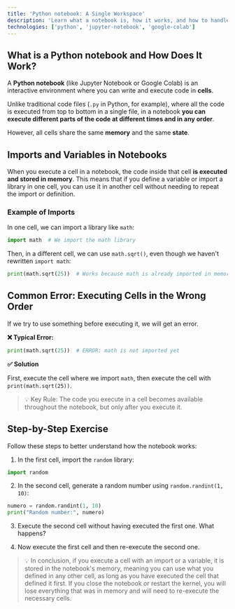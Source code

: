 ```yaml
---
title: 'Python notebook: A Single Workspace'
description: 'Learn what a notebook is, how it works, and how to handle imports and variables in this interactive environment. Discover common errors and how to avoid them to work efficiently in notebooks like Jupyter Notebook and Google Colab.'
technologies: ['python', 'jupyter-notebook', 'google-colab']
---
```


## What is a Python notebook and How Does It Work?
A **Python notebook** (like Jupyter Notebook or Google Colab) is an interactive environment where you can write and execute code in **cells**.

Unlike traditional code files (`.py` in Python, for example), where all the code is executed from top to bottom in a single file, in a notebook **you can execute different parts of the code at different times and in any order**.

However, all cells share the same **memory** and the same **state**.

## Imports and Variables in Notebooks
When you execute a cell in a notebook, the code inside that cell **is executed and stored in memory**. This means that if you define a variable or import a library in one cell, you can use it in another cell without needing to repeat the import or definition.

### Example of Imports
In one cell, we can import a library like `math`:
``` python
import math  # We import the math library
``` 

Then, in a different cell, we can use `math.sqrt()`, even though we haven't rewritten `import math`:
``` python
print(math.sqrt(25))  # Works because math is already imported in memory
``` 

## Common Error: Executing Cells in the Wrong Order
If we try to use something before executing it, we will get an error.

**❌ Typical Error:**
``` python
print(math.sqrt(25))  # ERROR: math is not imported yet
``` 

**✅ Solution**

First, execute the cell where we import `math`, then execute the cell with `print(math.sqrt(25))`.

> 💡 Key Rule: The code you execute in a cell becomes available throughout the notebook, but only after you execute it.

## Step-by-Step Exercise

Follow these steps to better understand how the notebook works:

1. In the first cell, import the `random` library:
``` python
import random
``` 

2. In the second cell, generate a random number using `random.randint(1, 10)`:
``` python
numero = random.randint(1, 10)
print("Random number:", numero)
```

3. Execute the second cell without having executed the first one. What happens?

4. Now execute the first cell and then re-execute the second one.

> 💡 In conclusion, if you execute a cell with an import or a variable, it is stored in the notebook's memory, meaning you can use what you defined in any other cell, as long as you have executed the cell that defined it first. If you close the notebook or restart the kernel, you will lose everything that was in memory and will need to re-execute the necessary cells.
